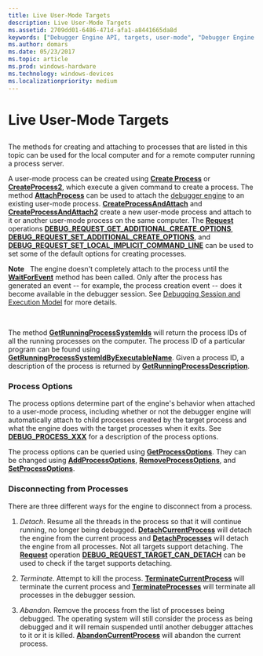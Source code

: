 ```yaml
---
title: Live User-Mode Targets
description: Live User-Mode Targets
ms.assetid: 2709dd01-6486-471d-afa1-a8441665da8d
keywords: ["Debugger Engine API, targets, user-mode", "Debugger Engine API, disconnecting from a process", "Debugger Engine API, process options"]
ms.author: domars
ms.date: 05/23/2017
ms.topic: article
ms.prod: windows-hardware
ms.technology: windows-devices
ms.localizationpriority: medium
---
```


# Live User-Mode Targets


## <span id="ddk_live_user_mode_targets_dbx"></span><span id="DDK_LIVE_USER_MODE_TARGETS_DBX"></span>


The methods for creating and attaching to processes that are listed in this topic can be used for the local computer and for a remote computer running a process server.

A user-mode process can be created using [**Create Process**](https://msdn.microsoft.com/library/windows/hardware/ff539321) or [**CreateProcess2**](https://msdn.microsoft.com/library/windows/hardware/ff539323), which execute a given command to create a process. The method [**AttachProcess**](https://msdn.microsoft.com/library/windows/hardware/ff538150) can be used to attach the [debugger engine](introduction.md#debugger-engine) to an existing user-mode process. [**CreateProcessAndAttach**](https://msdn.microsoft.com/library/windows/hardware/ff540048) and [**CreateProcessAndAttach2**](https://msdn.microsoft.com/library/windows/hardware/ff540055) create a new user-mode process and attach to it or another user-mode process on the same computer. The [**Request**](https://msdn.microsoft.com/library/windows/hardware/ff554564) operations [**DEBUG\_REQUEST\_GET\_ADDITIONAL\_CREATE\_OPTIONS**](https://msdn.microsoft.com/library/windows/hardware/ff541553), [**DEBUG\_REQUEST\_SET\_ADDITIONAL\_CREATE\_OPTIONS**](https://msdn.microsoft.com/library/windows/hardware/ff541586), and [**DEBUG\_REQUEST\_SET\_LOCAL\_IMPLICIT\_COMMAND\_LINE**](https://msdn.microsoft.com/library/windows/hardware/ff541592) can be used to set some of the default options for creating processes.

**Note**   The engine doesn't completely attach to the process until the [**WaitForEvent**](https://msdn.microsoft.com/library/windows/hardware/ff561229) method has been called. Only after the process has generated an event -- for example, the process creation event -- does it become available in the debugger session. See [Debugging Session and Execution Model](debugging-session-and-execution-model.md) for more details.

 

The method [**GetRunningProcessSystemIds**](https://msdn.microsoft.com/library/windows/hardware/ff548265) will return the process IDs of all the running processes on the computer. The process ID of a particular program can be found using [**GetRunningProcessSystemIdByExecutableName**](https://msdn.microsoft.com/library/windows/hardware/ff548254). Given a process ID, a description of the process is returned by [**GetRunningProcessDescription**](https://msdn.microsoft.com/library/windows/hardware/ff548243).

### <span id="Process_Options"></span><span id="process_options"></span><span id="PROCESS_OPTIONS"></span>Process Options

The process options determine part of the engine's behavior when attached to a user-mode process, including whether or not the debugger engine will automatically attach to child processes created by the target process and what the engine does with the target processes when it exits. See [**DEBUG\_PROCESS\_XXX**](https://msdn.microsoft.com/library/windows/hardware/ff541534) for a description of the process options.

The process options can be queried using [**GetProcessOptions**](https://msdn.microsoft.com/library/windows/hardware/ff548163). They can be changed using [**AddProcessOptions**](https://msdn.microsoft.com/library/windows/hardware/ff537917), [**RemoveProcessOptions**](https://msdn.microsoft.com/library/windows/hardware/ff554505), and [**SetProcessOptions**](https://msdn.microsoft.com/library/windows/hardware/ff556765).

### <span id="Disconnecting_from_Processes"></span><span id="disconnecting_from_processes"></span><span id="DISCONNECTING_FROM_PROCESSES"></span>Disconnecting from Processes

There are three different ways for the engine to disconnect from a process.

1.  *Detach*. Resume all the threads in the process so that it will continue running, no longer being debugged. [**DetachCurrentProcess**](https://msdn.microsoft.com/library/windows/hardware/ff541846) will detach the engine from the current process and [**DetachProcesses**](https://msdn.microsoft.com/library/windows/hardware/ff541851) will detach the engine from all processes. Not all targets support detaching. The [**Request**](https://msdn.microsoft.com/library/windows/hardware/ff554564) operation [**DEBUG\_REQUEST\_TARGET\_CAN\_DETACH**](https://msdn.microsoft.com/library/windows/hardware/ff541602) can be used to check if the target supports detaching.

2.  *Terminate*. Attempt to kill the process. [**TerminateCurrentProcess**](https://msdn.microsoft.com/library/windows/hardware/ff558866) will terminate the current process and [**TerminateProcesses**](https://msdn.microsoft.com/library/windows/hardware/ff558867) will terminate all processes in the debugger session.

3.  *Abandon*. Remove the process from the list of processes being debugged. The operating system will still consider the process as being debugged and it will remain suspended until another debugger attaches to it or it is killed. [**AbandonCurrentProcess**](https://msdn.microsoft.com/library/windows/hardware/ff537786) will abandon the current process.

 

 





